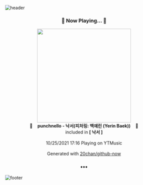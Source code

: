 ![header](https://capsule-render.vercel.app/api?type=wave&height=170&section=header&text=Hi.%20I'm%20SHIFT&fontColor=090707&fontAlignX=45&fontAlignY=65&fontSize=100)

<h3 align="center">🎵 Now Playing... 🎵</h3>
<p align="center">
  <a href="https://music.youtube.com/watch?v=NHJHMj9rZOc">
    <img width="300" src="https://lh3.googleusercontent.com/Qc6b-Rk6wzzv1nGNdv4qk0ygP87sMxppmnXFt4GI5XKdzEk8H0MEAi1vKrSa8Gz5m0PY-aGSiyyDwgtw">
  </a>
  <br>
  🎵&nbsp&nbsp&nbsp <b>punchnello - 낙서(피처링: 백예린 (Yerin Baek))</b> &nbsp&nbsp&nbsp🎵
  <br>
  included in <b>[ 낙서 ]</b>
  
  <br />
  <br />
  10/25/2021 17:16 Playing on YTMusic
  <br />
  <br />
  Generated with <a href="https://github.com/20chan/github-now">20chan/github-now</a>
</p>

<h3 align="center">•••</h3>

![footer](https://capsule-render.vercel.app/api?type=wave&height=150&section=footer)
